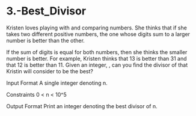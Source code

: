 # 3.-Best_Divisor
Kristen loves playing with and comparing numbers. She thinks that if she takes two different positive numbers, the one whose digits sum to a larger number is better than the other.

If the sum of digits is equal for both numbers, then she thinks the smaller number is better. For example, Kristen thinks that  13 is better than 31 and that 12  is better than 11.
Given an integer, , can you find the divisor of  that Kristin will consider to be the best?

Input Format
A single integer denoting n.

Constraints
0 < n < 10^5

Output Format
Print an integer denoting the best divisor of n.
